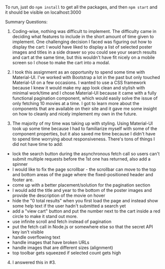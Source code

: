 To run, just do `npm install` to get all the packages, and then `npm start`
and it should be visible on localhost:3000

Summary Questions:
1. Coding-wise, nothing was difficult to implement. The difficulty came in deciding what
features to include in the short amount of time given to implement. One
challenging decision I faced was figuring out how to display the cart: I would
have liked to display a list of selected poster images and titles in a side drawer
so you could see your search results and cart at the same time,
but this wouldn't have fit nicely on a mobile screen so I chose to make the cart
into a modal.

2. I took this assignment as an opportunity to spend some time with Material-UI.
I've worked with Bootstrap a lot in the past but only touched Material-UI on
a few occasions. I wanted to use a CSS framework because I knew it would make
my app look clean and stylish with minimal work/time and
I chose Material-UI because it came with a fully functional pagination component,
which would easily solve the issue of only fetching 10 movies at a time. I got
to learn more about the components that are available on their site and it gave
me some insight on how to cleanly and nicely implement my own in the future.

3. The majority of my time was taking up with styling. Using Material-UI took up
some time because I had to familiarize myself with some of the component properties,
but it also saved me time because I didn't have to spend time worrying about
responsiveness.
There's tons of things I did not have time to add:
- lock the search button during the asynchronous fetch call so users can't
  submit multiple requests before the 1st one has returned, also add a spinner
 - I would like to fix the page scrollbar - the scrollbar can move to the top and
 bottom areas of the page where the fixed-positioned header and footer are.
- come up with a better placement/solution for the pagination section
- I would add the title and year to the bottom of the poster images and provide
 the description of the movie on hover
- hide the "0 total results" when you first load the page and instead show some
help text if the user hadn't submitted a search yet
- add a "view cart" button and put the number next to the cart inside a red circle
 to make it stand out more.
- use infinite scroll and fetch instead of pagination
- put the fetch call in Node.js or somewhere else so that the secret API key
  isn't visible
- handle overflowing text
- handle images that have broken URLs
- handle images that are different sizes (alignment)
- top toolbar gets squeezed if selected count gets high

4. I answered this in #3.
